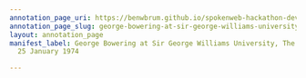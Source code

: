 ```yaml
---
annotation_page_uri: https://benwbrum.github.io/spokenweb-hackathon-development/annotations/george-bowering-at-sir-george-williams-university-the-poetry-series-25-january-1974-canvas-1-toc.json
annotation_page_slug: george-bowering-at-sir-george-williams-university-the-poetry-series-25-january-1974-canvas-1-toc
layout: annotation_page
manifest_label: George Bowering at Sir George Williams University, The Poetry Series,
  25 January 1974

---
```

